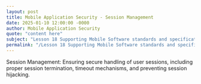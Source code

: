 ```yaml
---
layout: post
title: Mobile Application Security - Session Management
date: 2025-01-10 12:00:00 -0000
author: Mobile Application Security
quote: "content here"
subject: "Lesson 18 Supporting Mobile Software standards and specifications"
permalink: "/Lesson 18 Supporting Mobile Software standards and specifications/Mobile Application Security/Mobile Application Security - Session Management"
---
```


Session Management: Ensuring secure handling of user sessions, including proper session termination, timeout mechanisms, and preventing session hijacking.
